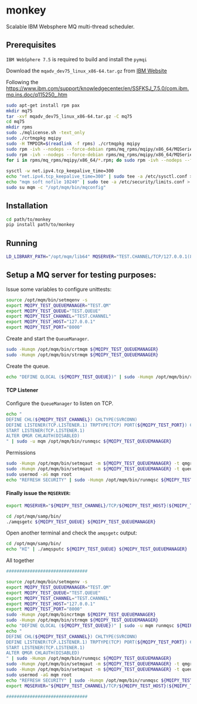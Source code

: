 # monkey

Scalable IBM Websphere MQ multi-thread scheduler.

## Prerequisites

`IBM WebSphere 7.5` is required to build and install the `pymqi`

Download the `mqadv_dev75_linux_x86-64.tar.gz` from [IBM Website](https://www.ibm.com/developerworks/community/blogs/messaging/entry/develop_on_websphere_mq_advanced_at_no_charge?lang=en)

Following the https://www.ibm.com/support/knowledgecenter/en/SSFKSJ_7.5.0/com.ibm.mq.ins.doc/q115250_.htm

```bash
sudo apt-get install rpm pax
mkdir mq75
tar -xvf mqadv_dev75_linux_x86-64.tar.gz -C mq75
cd mq75
mkdir rpms
sudo ./mqlicense.sh -text_only
sudo ./crtmqpkg mqipy
sudo -H TMPDIR=$(readlink -f rpms) ./crtmqpkg mqipy
sudo rpm -ivh --nodeps --force-debian rpms/mq_rpms/mqipy/x86_64/MQSeriesRuntime_mqipy-*.rpm
sudo rpm -ivh --nodeps --force-debian rpms/mq_rpms/mqipy/x86_64/MQSeriesServer_mqipy-*.rpm
for i in rpms/mq_rpms/mqipy/x86_64/*.rpm; do sudo rpm -ivh --nodeps --force-debian $i; done
 
sysctl -w net.ipv4.tcp_keepalive_time=300
echo "net.ipv4.tcp_keepalive_time=300" | sudo tee -a /etc/sysctl.conf > /dev/null
echo "mqm soft nofile 10240" | sudo tee -a /etc/security/limits.conf > /dev/null
sudo su mqm -c "/opt/mqm/bin/mqconfig"
```

## Installation

```bash
cd path/to/monkey
pip install path/to/monkey
```

## Running

```bash
LD_LIBRARY_PATH="/opt/mqm/lib64" MQSERVER="TEST.CHANNEL/TCP/127.0.0.1(8000)" monkey
```

## Setup a MQ server for testing purposes:

Issue some variables to configure unittests:

```bash
source /opt/mqm/bin/setmqenv -s
export MQIPY_TEST_QUEUEMANAGER="TEST.QM"
export MQIPY_TEST_QUEUE="TEST.QUEUE"
export MQIPY_TEST_CHANNEL="TEST.CHANNEL"
export MQIPY_TEST_HOST="127.0.0.1"
export MQIPY_TEST_PORT="8000"
```

Create and start the `QueueManager`.

```bash
sudo -Humqm /opt/mqm/bin/crtmqm ${MQIPY_TEST_QUEUEMANAGER}
sudo -Humqm /opt/mqm/bin/strmqm ${MQIPY_TEST_QUEUEMANAGER}
```

Create the queue.

```bash
echo "DEFINE QLOCAL (${MQIPY_TEST_QUEUE})" | sudo -Humqm /opt/mqm/bin/runmqsc ${MQIPY_TEST_QUEUEMANAGER}
```

#### TCP Listener


Configure the `QueueManager` to listen on TCP.

```bash
echo "
DEFINE CHL(${MQIPY_TEST_CHANNEL}) CHLTYPE(SVRCONN)
DEFINE LISTENER(TCP.LISTENER.1) TRPTYPE(TCP) PORT(${MQIPY_TEST_PORT}) CONTROL(QMGR) REPLACE
START LISTENER(TCP.LISTENER.1)
ALTER QMGR CHLAUTH(DISABLED)
" | sudo -u mqm /opt/mqm/bin/runmqsc ${MQIPY_TEST_QUEUEMANAGER}
```

Permissions

```bash
sudo -Humqm /opt/mqm/bin/setmqaut -m ${MQIPY_TEST_QUEUEMANAGER} -t qmgr -p mqm +all
sudo -Humqm /opt/mqm/bin/setmqaut -m ${MQIPY_TEST_QUEUEMANAGER} -t queue -p mqm -n ${MQIPY_TEST_QUEUE} +all
sudo usermod -aG mqm root
echo "REFRESH SECURITY" | sudo -Humqm /opt/mqm/bin/runmqsc ${MQIPY_TEST_QUEUEMANAGER}
```


#### Finally issue the `MQSERVER`:

```bash
export MQSERVER="${MQIPY_TEST_CHANNEL}/TCP/${MQIPY_TEST_HOST}(${MQIPY_TEST_PORT})"
```

```bash
cd /opt/mqm/samp/bin/
./amqsgetc ${MQIPY_TEST_QUEUE} ${MQIPY_TEST_QUEUEMANAGER}
```

Open another terminal and check the `amqsgetc` output:
```bash
cd /opt/mqm/samp/bin/
echo "HI" | ./amqsputc ${MQIPY_TEST_QUEUE} ${MQIPY_TEST_QUEUEMANAGER}
```


All together
```bash
###############################

source /opt/mqm/bin/setmqenv -s
export MQIPY_TEST_QUEUEMANAGER="TEST.QM"
export MQIPY_TEST_QUEUE="TEST.QUEUE"
export MQIPY_TEST_CHANNEL="TEST.CHANNEL"
export MQIPY_TEST_HOST="127.0.0.1"
export MQIPY_TEST_PORT="8000"
sudo -Humqm /opt/mqm/bincrtmqm ${MQIPY_TEST_QUEUEMANAGER}
sudo -Humqm /opt/mqm/bin/strmqm ${MQIPY_TEST_QUEUEMANAGER}
echo "DEFINE QLOCAL (${MQIPY_TEST_QUEUE})" | sudo -u mqm runmqsc ${MQIPY_TEST_QUEUEMANAGER}
echo "
DEFINE CHL(${MQIPY_TEST_CHANNEL}) CHLTYPE(SVRCONN)
DEFINE LISTENER(TCP.LISTENER.1) TRPTYPE(TCP) PORT(${MQIPY_TEST_PORT}) CONTROL(QMGR) REPLACE
START LISTENER(TCP.LISTENER.1)
ALTER QMGR CHLAUTH(DISABLED)
" | sudo -Humqm /opt/mqm/bin/runmqsc ${MQIPY_TEST_QUEUEMANAGER}
sudo -Humqm /opt/mqm/bin/setmqaut -m ${MQIPY_TEST_QUEUEMANAGER} -t qmgr -p mqm +all
sudo -Humqm /opt/mqm/bin/setmqaut -m ${MQIPY_TEST_QUEUEMANAGER} -t queue -p mqm -n ${MQIPY_TEST_QUEUE} +all
sudo usermod -aG mqm root
echo "REFRESH SECURITY" | sudo -Humqm /opt/mqm/bin/runmqsc ${MQIPY_TEST_QUEUEMANAGER}
export MQSERVER="${MQIPY_TEST_CHANNEL}/TCP/${MQIPY_TEST_HOST}(${MQIPY_TEST_PORT})"

###############################

```
